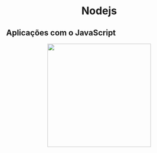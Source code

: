<h1 align="center">Nodejs</h1>

## Aplicações com o JavaScript

<p align="center">
  <img width="280" height"100"  src="https://camo.githubusercontent.com/730645ff32f6efe57c3049411016e52dc798503a7de8a7831fb1a3432043a75e/68747470733a2f2f7265732e636c6f7564696e6172792e636f6d2f6261746e30353030302f696d6167652f75706c6f61642f76313539363633323535342f395f68617a66696b2e706e67"/>
</p>

